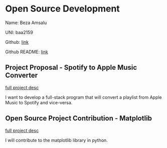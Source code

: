 # Open Source Development

Name: Beza Amsalu

UNI: baa2159

Github: [link](https://github.com/Beza4598)

Github README: [link](https://github.com/Beza4598/Beza4598/blob/main/README.md)



## Project Proposal - Spotify to Apple Music Converter

[full project desc](../projects/python/spotify_to_apple.md)

I want to develop a full-stack program that will convert a playlist from Apple Music to Spotify and vice-versa. 


## Open Source Project Contribution - Matplotlib

[full project desc](../projects/python/matplotlib.md)

I will contribute to the matplotlib library in python.